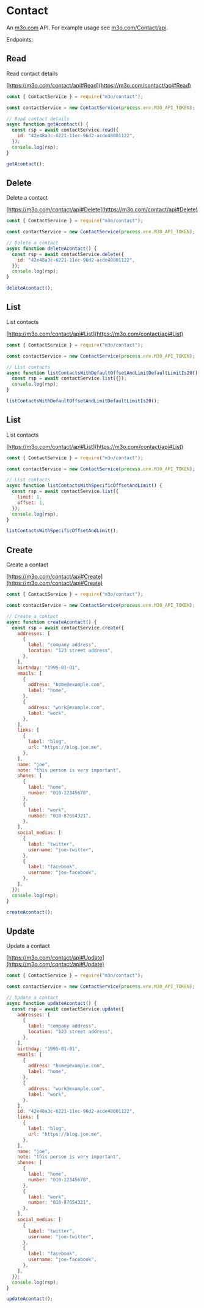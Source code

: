 # Contact

An [m3o.com](https://m3o.com) API. For example usage see [m3o.com/Contact/api](https://m3o.com/Contact/api).

Endpoints:

## Read

Read contact details

[https://m3o.com/contact/api#Read](https://m3o.com/contact/api#Read)

```js
const { ContactService } = require("m3o/contact");

const contactService = new ContactService(process.env.M3O_API_TOKEN);

// Read contact details
async function getAcontact() {
  const rsp = await contactService.read({
    id: "42e48a3c-6221-11ec-96d2-acde48001122",
  });
  console.log(rsp);
}

getAcontact();
```

## Delete

Delete a contact

[https://m3o.com/contact/api#Delete](https://m3o.com/contact/api#Delete)

```js
const { ContactService } = require("m3o/contact");

const contactService = new ContactService(process.env.M3O_API_TOKEN);

// Delete a contact
async function deleteAcontact() {
  const rsp = await contactService.delete({
    id: "42e48a3c-6221-11ec-96d2-acde48001122",
  });
  console.log(rsp);
}

deleteAcontact();
```

## List

List contacts

[https://m3o.com/contact/api#List](https://m3o.com/contact/api#List)

```js
const { ContactService } = require("m3o/contact");

const contactService = new ContactService(process.env.M3O_API_TOKEN);

// List contacts
async function listContactsWithDefaultOffsetAndLimitDefaultLimitIs20() {
  const rsp = await contactService.list({});
  console.log(rsp);
}

listContactsWithDefaultOffsetAndLimitDefaultLimitIs20();
```

## List

List contacts

[https://m3o.com/contact/api#List](https://m3o.com/contact/api#List)

```js
const { ContactService } = require("m3o/contact");

const contactService = new ContactService(process.env.M3O_API_TOKEN);

// List contacts
async function listContactsWithSpecificOffsetAndLimit() {
  const rsp = await contactService.list({
    limit: 1,
    offset: 1,
  });
  console.log(rsp);
}

listContactsWithSpecificOffsetAndLimit();
```

## Create

Create a contact

[https://m3o.com/contact/api#Create](https://m3o.com/contact/api#Create)

```js
const { ContactService } = require("m3o/contact");

const contactService = new ContactService(process.env.M3O_API_TOKEN);

// Create a contact
async function createAcontact() {
  const rsp = await contactService.create({
    addresses: [
      {
        label: "company address",
        location: "123 street address",
      },
    ],
    birthday: "1995-01-01",
    emails: [
      {
        address: "home@example.com",
        label: "home",
      },
      {
        address: "work@example.com",
        label: "work",
      },
    ],
    links: [
      {
        label: "blog",
        url: "https://blog.joe.me",
      },
    ],
    name: "joe",
    note: "this person is very important",
    phones: [
      {
        label: "home",
        number: "010-12345678",
      },
      {
        label: "work",
        number: "010-87654321",
      },
    ],
    social_medias: [
      {
        label: "twitter",
        username: "joe-twitter",
      },
      {
        label: "facebook",
        username: "joe-facebook",
      },
    ],
  });
  console.log(rsp);
}

createAcontact();
```

## Update

Update a contact

[https://m3o.com/contact/api#Update](https://m3o.com/contact/api#Update)

```js
const { ContactService } = require("m3o/contact");

const contactService = new ContactService(process.env.M3O_API_TOKEN);

// Update a contact
async function updateAcontact() {
  const rsp = await contactService.update({
    addresses: [
      {
        label: "company address",
        location: "123 street address",
      },
    ],
    birthday: "1995-01-01",
    emails: [
      {
        address: "home@example.com",
        label: "home",
      },
      {
        address: "work@example.com",
        label: "work",
      },
    ],
    id: "42e48a3c-6221-11ec-96d2-acde48001122",
    links: [
      {
        label: "blog",
        url: "https://blog.joe.me",
      },
    ],
    name: "joe",
    note: "this person is very important",
    phones: [
      {
        label: "home",
        number: "010-12345678",
      },
      {
        label: "work",
        number: "010-87654321",
      },
    ],
    social_medias: [
      {
        label: "twitter",
        username: "joe-twitter",
      },
      {
        label: "facebook",
        username: "joe-facebook",
      },
    ],
  });
  console.log(rsp);
}

updateAcontact();
```
